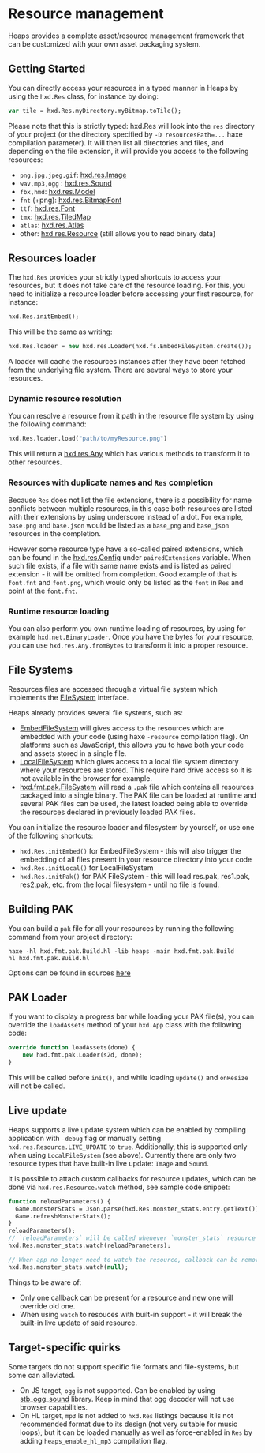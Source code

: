 # Resource management

Heaps provides a complete asset/resource management framework that can be customized with your own asset packaging system.

## Getting Started

You can directly access your resources in a typed manner in Heaps by using the `hxd.Res` class, for instance by doing:

```haxe
var tile = hxd.Res.myDirectory.myBitmap.toTile();
```

Please note that this is strictly typed: hxd.Res will look into the `res` directory of your project (or the directory specified by `-D resourcesPath=...` haxe compilation parameter). It will then list all directories and files, and depending on the file extension, it will provide you access to the following resources:

* `png,jpg,jpeg,gif`: [hxd.res.Image](https://heaps.io/api/hxd/res/Image.html)
* `wav,mp3,ogg` : [hxd.res.Sound](https://heaps.io/api/hxd/res/Sound.html)
* `fbx,hmd`: [hxd.res.Model](https://heaps.io/api/hxd/res/Model.html)
* `fnt` (+png): [hxd.res.BitmapFont](https://heaps.io/api/hxd/res/BitmapFont.html)
* `ttf`: [hxd.res.Font](https://heaps.io/api/hxd/res/Font.html)
* `tmx`: [hxd.res.TiledMap](https://heaps.io/api/hxd/res/TiledMap.html)
* `atlas`: [hxd.res.Atlas](https://heaps.io/api/hxd/res/Atlas.html)
* other: [hxd.res.Resource](https://heaps.io/api/hxd/res/Resource.html) (still allows you to read binary data)


## Resources loader

The `hxd.Res` provides your strictly typed shortcuts to access your resources, but it does not take care of the resource loading. For this, you need to initialize a resource loader before accessing your first resource, for instance:

```haxe
hxd.Res.initEmbed();
```

This will be the same as writing:

```haxe
hxd.Res.loader = new hxd.res.Loader(hxd.fs.EmbedFileSystem.create());
```

A loader will cache the resources instances after they have been fetched from the underlying file system. There are several ways to store your resources.

### Dynamic resource resolution

You can resolve a resource from it path in the resource file system by using the following command:

```haxe
hxd.Res.loader.load("path/to/myResource.png")
```

This will return a [hxd.res.Any](https://heaps.io/api/hxd/res/Any.html) which has various methods to transform it to other resources.

### Resources with duplicate names and `Res` completion

Because `Res` does not list the file extensions, there is a possibility for name conflicts between multiple resources, in this case both resources are listed with their extensions by using underscore instead of a dot.
For example, `base.png` and `base.json` would be listed as a `base_png` and `base_json` resources in the completion.

However some resource type have a so-called paired extensions, which can be found in the [hxd.res.Config](https://github.com/HeapsIO/heaps/blob/master/hxd/res/Config.hx) under `pairedExtensions` variable. When such file exists, if a file with same name exists and is listed as paired extension - it will be omitted from completion. Good example of that is `font.fnt` and `font.png`, which would only be listed as the `font` in `Res` and point at the `font.fnt`.

### Runtime resource loading

You can also perform you own runtime loading of resources, by using for example `hxd.net.BinaryLoader`.
Once you have the bytes for your resource, you can use `hxd.res.Any.fromBytes` to transform it into a proper resource.

## File Systems

Resources files are accessed through a virtual file system which implements the [FileSystem](https://heaps.io/api/hxd/fs/FileSystem.html) interface.

Heaps already provides several file systems, such as:

* [EmbedFileSystem](https://heaps.io/api/hxd/fs/EmbedFileSystem.html) will gives access to the resources which are embedded with your code (using haxe `-resource` compilation flag). On platforms such as JavaScript, this allows you to have both your code and assets stored in a single file.
* [LocalFileSystem](https://heaps.io/api/hxd/fs/LocalFileSystem.html) which gives access to a local file system directory where your resources are stored. This require hard drive access so it is not available in the browser for example.
* [hxd.fmt.pak.FileSystem](https://heaps.io/api/hxd/fmt/pak/FileSystem.html) will read a `.pak` file which contains all resources packaged into a single binary. The PAK file can be loaded at runtime and several PAK files can be used, the latest loaded being able to override the resources declared in previously loaded PAK files.

You can initialize the resource loader and filesystem by yourself, or use one of the following shortcuts:

* `hxd.Res.initEmbed()` for EmbedFileSystem - this will also trigger the embedding of all files present in your resource directory into your code
* `hxd.Res.initLocal()` for LocalFileSystem
* `hxd.Res.initPak()` for PAK FileSystem - this will load res.pak, res1.pak, res2.pak, etc. from the local filesystem - until no file is found.

## Building PAK

You can build a `pak` file for all your resources by running the following command from your project directory:

```
haxe -hl hxd.fmt.pak.Build.hl -lib heaps -main hxd.fmt.pak.Build
hl hxd.fmt.pak.Build.hl
```

Options can be found in sources [here](https://github.com/HeapsIO/heaps/blob/master/hxd/fmt/pak/Build.hx#L182)

## PAK Loader

If you want to display a progress bar while loading your PAK file(s), you can override the `loadAssets` method of your `hxd.App` class with the following code:

```haxe
override function loadAssets(done) {
    new hxd.fmt.pak.Loader(s2d, done);
}
```

This will be called before `init()`, and while loading `update()` and `onResize` will not be called.

## Live update

Heaps supports a live update system which can be enabled by compiling application with `-debug` flag or manually setting `hxd.res.Resource.LIVE_UPDATE` to `true`. Additionally, this is supported only when using `LocalFileSystem` (see above).
Currently there are only two resource types that have built-in live update: `Image` and `Sound`.

It is possible to attach custom callbacks for resource updates, which can be done via `hxd.res.Resource.watch` method, see sample code snippet:
```haxe
function reloadParameters() {
  Game.monsterStats = Json.parse(hxd.Res.monster_stats.entry.getText());
  Game.refreshMonsterStats();
}
reloadParameters();
// `reloadParameters` will be called whenever `monster_stats` resource changes.
hxd.Res.monster_stats.watch(reloadParameters);

// When app no longer need to watch the resource, callback can be removed by passing `null` callback.
hxd.Res.monster_stats.watch(null);
```

Things to be aware of:

* Only one callback can be present for a resource and new one will override old one.
* When using `watch` to resouces with built-in support - it will break the built-in live update of said resource.

## Target-specific quirks

Some targets do not support specific file formats and file-systems, but some can alleviated.

* On JS target, `ogg` is not supported. Can be enabled by using [stb_ogg_sound](https://lib.haxe.org/p/stb_ogg_sound/) library. Keep in mind that ogg decoder will not use browser capabilities.
* On HL target, `mp3` is not added to `hxd.Res` listings because it is not recommended format due to its design (not very suitable for music loops), but it can be loaded manually as well as force-enabled in `Res` by adding `heaps_enable_hl_mp3` compilation flag.
